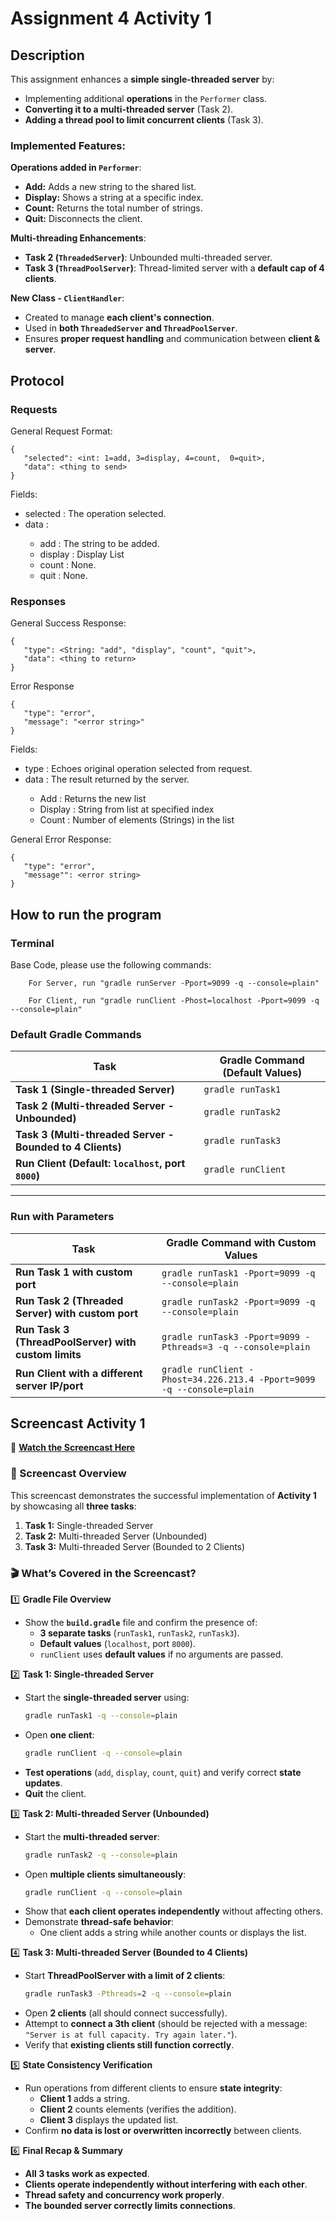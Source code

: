 # Assignment 4 Activity 1
## Description
This assignment enhances a **simple single-threaded server** by:
- Implementing additional **operations** in the `Performer` class.
- **Converting it to a multi-threaded server** (Task 2).
- **Adding a thread pool to limit concurrent clients** (Task 3).

### Implemented Features:
**Operations added in `Performer`**:
- **Add:** Adds a new string to the shared list.
- **Display:** Shows a string at a specific index.
- **Count:** Returns the total number of strings.
- **Quit:** Disconnects the client.

**Multi-threading Enhancements**:
- **Task 2 (`ThreadedServer`)**: Unbounded multi-threaded server.
- **Task 3 (`ThreadPoolServer`)**: Thread-limited server with a **default cap of 4 clients**.

 **New Class - `ClientHandler`**:
- Created to manage **each client's connection**.
- Used in **both `ThreadedServer` and `ThreadPoolServer`**.
- Ensures **proper request handling** and communication between **client & server**.


## Protocol

### Requests
General Request Format:
```
{ 
   "selected": <int: 1=add, 3=display, 4=count,  0=quit>, 
   "data": <thing to send>
}
```
Fields:
 - selected <int>: The operation selected.
 - data <Depends on the operation>:
   - add <String>: The string to be added.
   - display <None>: Display List
   - count <None>: None.
   - quit <None>: None.

### Responses
General Success Response: 
```
{
   "type": <String: "add", "display", "count", "quit">, 
   "data": <thing to return> 
}
```
Error Response
```
{
   "type": "error", 
   "message": "<error string>"
}
```
Fields:
 - type <String>: Echoes original operation selected from request.
 - data <Depends on the operation>: The result returned by the server.
   - Add <String>: Returns the new list 
   - Display <String>: String from list at specified index
   - Count <int>: Number of elements (Strings) in the list
 
General Error Response: 
```
{
   "type": "error", 
   "message"": <error string> 
}
```

## How to run the program
### Terminal
Base Code, please use the following commands:
```
    For Server, run "gradle runServer -Pport=9099 -q --console=plain"
```
```   
    For Client, run "gradle runClient -Phost=localhost -Pport=9099 -q --console=plain"
```   

### **Default Gradle Commands**
| **Task** | **Gradle Command (Default Values)** |
|----------|----------------------------------|
| **Task 1 (Single-threaded Server)** | `gradle runTask1` |
| **Task 2 (Multi-threaded Server - Unbounded)** | `gradle runTask2` |
| **Task 3 (Multi-threaded Server - Bounded to 4 Clients)** | `gradle runTask3` |
| **Run Client (Default: `localhost`, port `8000`)** | `gradle runClient` |

---

### **Run with Parameters**
| **Task** | **Gradle Command with Custom Values** |
|----------|--------------------------------------|
| **Run Task 1 with custom port** | `gradle runTask1 -Pport=9099 -q --console=plain` |
| **Run Task 2 (Threaded Server) with custom port** | `gradle runTask2 -Pport=9099 -q --console=plain` |
| **Run Task 3 (ThreadPoolServer) with custom limits** | `gradle runTask3 -Pport=9099 -Pthreads=3 -q --console=plain` |
| **Run Client with a different server IP/port** | `gradle runClient -Phost=34.226.213.4 -Pport=9099 -q --console=plain` |

## **Screencast Activity 1**

🎥 **[Watch the Screencast Here](https://youtu.be/uBc_KfoQdBA)**

### **📌 Screencast Overview**
This screencast demonstrates the successful implementation of **Activity 1** by showcasing all **three tasks**:
1. **Task 1:** Single-threaded Server
2. **Task 2:** Multi-threaded Server (Unbounded)
3. **Task 3:** Multi-threaded Server (Bounded to 2 Clients)

### **🎬 What’s Covered in the Screencast?**

1️⃣ **Gradle File Overview**
- Show the **`build.gradle`** file and confirm the presence of:
   - **3 separate tasks** (`runTask1`, `runTask2`, `runTask3`).
   - **Default values** (`localhost`, port `8000`).
   - `runClient` uses **default values** if no arguments are passed.

2️⃣ **Task 1: Single-threaded Server**
- Start the **single-threaded server** using:
  ```bash
  gradle runTask1 -q --console=plain
  ```
- Open **one client**:
  ```bash
  gradle runClient -q --console=plain
  ```
- **Test operations** (`add`, `display`, `count`, `quit`) and verify correct **state updates**.
- **Quit** the client.

3️⃣ **Task 2: Multi-threaded Server (Unbounded)**
- Start the **multi-threaded server**:
  ```bash
  gradle runTask2 -q --console=plain
  ```
- Open **multiple clients simultaneously**:
  ```bash
  gradle runClient -q --console=plain
  ```
- Show that **each client operates independently** without affecting others.
- Demonstrate **thread-safe behavior**:
   - One client adds a string while another counts or displays the list.

4️⃣ **Task 3: Multi-threaded Server (Bounded to 4 Clients)**
- Start **ThreadPoolServer with a limit of 2 clients**:
  ```bash
  gradle runTask3 -Pthreads=2 -q --console=plain
  ```
- Open **2 clients** (all should connect successfully).
- Attempt to **connect a 3th client** (should be rejected with a message:  
  `"Server is at full capacity. Try again later."`).
- Verify that **existing clients still function correctly**.

5️⃣ **State Consistency Verification**
- Run operations from different clients to ensure **state integrity**:
   - **Client 1** adds a string.
   - **Client 2** counts elements (verifies the addition).
   - **Client 3** displays the updated list.
- Confirm **no data is lost or overwritten incorrectly** between clients.

6️⃣ **Final Recap & Summary**
- **All 3 tasks work as expected**.
- **Clients operate independently without interfering with each other**.
- **Thread safety and concurrency work properly**.
- **The bounded server correctly limits connections**.

